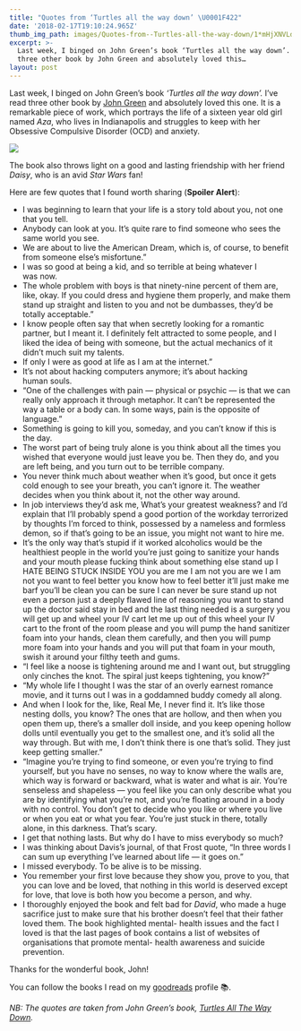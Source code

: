 ```yaml
---
title: "Quotes from ‘Turtles all the way down’ \U0001F422"
date: '2018-02-17T19:10:24.965Z'
thumb_img_path: images/Quotes-from--Turtles-all-the-way-down/1*mHjXNVLdKPzmdwNXXqmA2w.jpeg
excerpt: >-
  Last week, I binged on John Green’s book ‘Turtles all the way down’. I’ve read
  three other book by John Green and absolutely loved this…
layout: post
---
```

Last week, I binged on John Green’s book _‘Turtles all the way down’._ I’ve read three other book by [John Green](http://www.johngreenbooks.com/books/) and absolutely loved this one. It is a remarkable piece of work, which portrays the life of a sixteen year old girl named _Aza_, who lives in Indianapolis and struggles to keep with her Obsessive Compulsive Disorder (OCD) and anxiety.

![](/images/Quotes-from--Turtles-all-the-way-down/1*mHjXNVLdKPzmdwNXXqmA2w.jpeg)

The book also throws light on a good and lasting friendship with her friend _Daisy_, who is an avid _Star Wars_ fan!

Here are few quotes that I found worth sharing (**Spoiler Alert**):

* I was beginning to learn that your life is a story told about you, not one that you tell.
* Anybody can look at you. It’s quite rare to find someone who sees the same world you see.
* We are about to live the American Dream, which is, of course, to benefit from someone else’s misfortune.”
* I was so good at being a kid, and so terrible at being whatever I was now.
* The whole problem with boys is that ninety-nine percent of them are, like, okay. If you could dress and hygiene them properly, and make them stand up straight and listen to you and not be dumbasses, they’d be totally acceptable.”
* I know people often say that when secretly looking for a romantic partner, but I meant it. I definitely felt attracted to some people, and I liked the idea of being with someone, but the actual mechanics of it didn’t much suit my talents.
* If only I were as good at life as I am at the internet.”
* It’s not about hacking computers anymore; it’s about hacking human souls.
* “One of the challenges with pain — physical or psychic — is that we can really only approach it through metaphor. It can’t be represented the way a table or a body can. In some ways, pain is the opposite of language.”
* Something is going to kill you, someday, and you can’t know if this is the day.
* The worst part of being truly alone is you think about all the times you wished that everyone would just leave you be. Then they do, and you are left being, and you turn out to be terrible company.
* You never think much about weather when it’s good, but once it gets cold enough to see your breath, you can’t ignore it. The weather decides when you think about it, not the other way around.
* In job interviews they’d ask me, What’s your greatest weakness? and I’d explain that I’ll probably spend a good portion of the workday terrorized by thoughts I’m forced to think, possessed by a nameless and formless demon, so if that’s going to be an issue, you might not want to hire me.
* It’s the only way that’s stupid if it worked alcoholics would be the healthiest people in the world you’re just going to sanitize your hands and your mouth please fucking think about something else stand up I HATE BEING STUCK INSIDE YOU you are me I am not you are we I am not you want to feel better you know how to feel better it’ll just make me barf you’ll be clean you can be sure I can never be sure stand up not even a person just a deeply flawed line of reasoning you want to stand up the doctor said stay in bed and the last thing needed is a surgery you will get up and wheel your IV cart let me up out of this wheel your IV cart to the front of the room please and you will pump the hand sanitizer foam into your hands, clean them carefully, and then you will pump more foam into your hands and you will put that foam in your mouth, swish it around your filthy teeth and gums.
* “I feel like a noose is tightening around me and I want out, but struggling only cinches the knot. The spiral just keeps tightening, you know?”
* “My whole life I thought I was the star of an overly earnest romance movie, and it turns out I was in a goddamned buddy comedy all along.
* And when I look for the, like, Real Me, I never find it. It’s like those nesting dolls, you know? The ones that are hollow, and then when you open them up, there’s a smaller doll inside, and you keep opening hollow dolls until eventually you get to the smallest one, and it’s solid all the way through. But with me, I don’t think there is one that’s solid. They just keep getting smaller.”
* “Imagine you’re trying to find someone, or even you’re trying to find yourself, but you have no senses, no way to know where the walls are, which way is forward or backward, what is water and what is air. You’re senseless and shapeless — you feel like you can only describe what you are by identifying what you’re not, and you’re floating around in a body with no control. You don’t get to decide who you like or where you live or when you eat or what you fear. You’re just stuck in there, totally alone, in this darkness. That’s scary.
* I get that nothing lasts. But why do I have to miss everybody so much?
* I was thinking about Davis’s journal, of that Frost quote, “In three words I can sum up everything I’ve learned about life — it goes on.”
* I missed everybody. To be alive is to be missing.
* You remember your first love because they show you, prove to you, that you can love and be loved, that nothing in this world is deserved except for love, that love is both how you become a person, and why.
* I thoroughly enjoyed the book and felt bad for _David_, who made a huge sacrifice just to make sure that his brother doesn’t feel that their father loved them. The book highlighted mental- health issues and the fact I loved is that the last pages of book contains a list of websites of organisations that promote mental- health awareness and suicide prevention.

Thanks for the wonderful book, John!

You can follow the books I read on my [goodreads](https://www.goodreads.com/saranshag) profile 📚.

_NB: The quotes are taken from John Green’s book,_ [_Turtles All The Way Down_](http://www.johngreenbooks.com/turtles-all-the-way-down-book)_._

